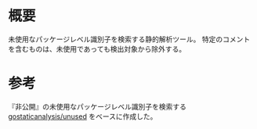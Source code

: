# 概要
未使用なパッケージレベル識別子を検索する静的解析ツール。
特定のコメントを含むものは、未使用であっても検出対象から除外する。

# 参考
『非公開』の未使用なパッケージレベル識別子を検索する [gostaticanalysis/unused](https://github.com/gostaticanalysis/unused) をベースに作成した。
